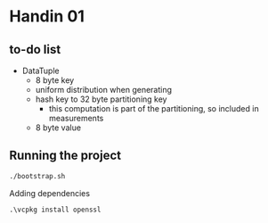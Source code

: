 # Handin 01

## to-do list

- DataTuple
  - 8 byte key
  - uniform distribution when generating
  - hash key to 32 byte partitioning key
    - this computation is part of the partitioning, so included in measurements
  - 8 byte value

## Running the project

```bash
./bootstrap.sh
```

Adding dependencies 

```
.\vcpkg install openssl
```